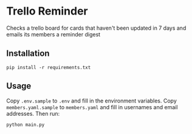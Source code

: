 # Trello Reminder
Checks a trello board for cards that haven't been updated in 7 days and emails its members a reminder digest

## Installation
`pip install -r requirements.txt`

## Usage
Copy `.env.sample` to `.env` and fill in the environment variables. Copy `members.yaml.sample` to `members.yaml` and fill in usernames
and email addresses. Then run: 

`python main.py` 